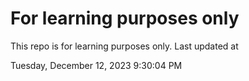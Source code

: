 # For learning purposes only
This repo is for learning purposes only.
Last updated at

Tuesday, December 12, 2023 9:30:04 PM

